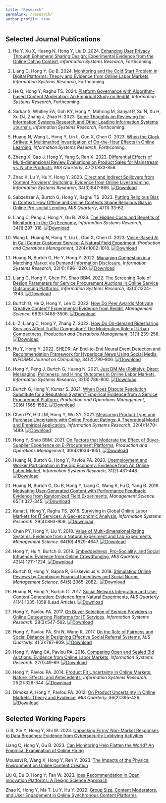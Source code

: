 ```yaml
---
title: "Research"
permalink: /research/
author_profile: true
---
```


<!-- ## Research Areas

### Digital Platform Design & Strategy
- Matching Markets, FinTech, Human-AI Interaction

### Digital Media & Content
- Live Streaming, Social Media, User-generated Content

### Societal Impact of Technology
- Future of Work, Sharing & Gig Economy, Monitoring

### Business Analytics
- Recommender Systems, Text Analytics, Business Value of Analytics

### Preferred Methods
- Econometrics, Experiments, Machine Learning, Deep Learning
 -->

## Selected Journal Publications

1. He Y, Xu X, Huang N, Hong Y, Liu D. 2024. [Enhancing User Privacy Through Ephemeral Sharing Design: Experimental Evidence from the Online Dating Context](https://), *Information Systems Research*, Forthcoming.

1. Liang C, Hong Y, Gu B. 2024. [Monitoring and the Cold Start Problem in Digital Platforms: Theory and Evidence from Online Labor Markets](https://), *Information Systems Research*, Forthcoming.

1. He Q, Hong Y, Raghu TS. 2024. [Platform Governance with Algorithm-based Content Moderation: An Empirical Study on Reddit](https://), *Information Systems Research*, Forthcoming.

1. Sarkar S, Whitley EA, Goh KY, Hong Y, Mähring M, Sanyal P, Su N, Xu H, Xu DJ, Zhang J, Zhao H. 2023. [Some Thoughts on Reviewing for Information Systems Research and Other Leading Information Systems Journals](https://pubsonline.informs.org/doi/10.1287/isre.2023.editorial.v34.n4), *Information Systems Research*, Forthcoming.

1. Huang N, Wang L, Hong Y, Lin L, Guo X, Chen G. 2023. [When the Clock Strikes: A Multimethod Investigation of On-the-Hour Effects in Online Learning](https://pubsonline.informs.org/doi/abs/10.1287/isre.2023.1234), *Information Systems Research*, Forthcoming.

1. Zheng X, Cao J, Hong Y, Yang S, Ren X. 2023. [Differential Effects of Multi-dimensional Review Evaluations on Product Sales for Mainstream vs. Niche Products](https://misq.umn.edu/differential-effects-of-multi-dimensional-review-evaluations-on-product-sales-for-mainstream-vs-niche-products.html), *MIS Quarterly*, 47(2):833-856.

1. Zhao K, Lu Y, Hu Y, Hong Y. 2023. [Direct and Indirect Spillovers from Content Providers’ Switching: Evidence from Online Livestreaming](https://pubsonline.informs.org/doi/epdf/10.1287/isre.2022.1160), *Information Systems Research*, 34(3):847-866. [![Download](https://img.shields.io/badge/Download-blue.svg)](/paper-pdf/ISR_TwitchSpilover_2023.pdf)

1. Sabzehzar A, Burtch G, Hong Y, Raghu TS. 2023. [Putting Religious Bias in Context: How Offline and Online Contexts Shape Religious Bias in Online Pro-social Lending](https://misq.umn.edu/putting-religious-bias-in-context-how-offline-and-online-context-shape-religious-bias-in-online-pro-social-lending.html), *MIS Quarterly*, 47(1):33-62.

1. Liang C, Peng J, Hong Y, Gu B. 2023. [The Hidden Costs and Benefits of Monitoring in the Gig Economy](https://pubsonline.informs.org/doi/abs/10.1287/isre.2022.1130), *Information Systems Research*, 34(1):297-318. [![Download](https://img.shields.io/badge/Download-blue.svg)](/paper-pdf/ISR_MonitoringDesign_2022.pdf)

1. Wang L, Huang N, Hong Y, Liu L, Guo X, Chen G. 2023. [Voice-Based AI in Call Center Customer Service: A Natural Field Experiment](https://onlinelibrary.wiley.com/doi/10.1111/poms.13953), *Production and Operations Management*, 32(4):1002-1018. [![Download](https://img.shields.io/badge/Download-blue.svg)](/paper-pdf/POM_VoiceAI_2023.pdf)

1. Huang N, Burtch G, He Y, Hong Y. 2022. [Managing Congestion in a Matching Market via Demand Information Disclosure](https://pubsonline.informs.org/doi/epdf/10.1287/isre.2022.1148), *Information Systems Research*, 33(4):1196-1220. [![Download](https://img.shields.io/badge/Download-blue.svg)](/paper-pdf/ISR_DemandDisclosure_2022.pdf)

1. Liang C, Hong Y, Chen PY, Shao BBM. 2022. [The Screening Role of Design Parameters for Service Procurement Auctions in Online Service Outsourcing Platforms](https://papers.ssrn.com/sol3/papers.cfm?abstract_id=3161216), *Information Systems Research*, 33(4):1324-1343. [![Download](https://img.shields.io/badge/Download-blue.svg)](/paper-pdf/ISR_AuctionDesign_2022.pdf)

1. Burtch G, He Q, Hong Y, Lee D. 2022. [How Do Peer Awards Motivate Creative Content? Experimental Evidence from Reddit](https://pubsonline.informs.org/doi/abs/10.1287/mnsc.2021.4040), *Management Science*, 68(5):3488-3506. [![Download](https://img.shields.io/badge/Download-blue.svg)](/paper-pdf/MS_Peer_Awards_2022.pdf)

1. Li Z, Liang C, Hong Y, Zhang Z. 2022. [How Do On-demand Ridesharing Services Affect Traffic Congestion? The Moderating Role of Urban Compactness](https://onlinelibrary.wiley.com/doi/10.1111/poms.13530), *Production and Operations Management*, 31(1):239-258. [![Download](https://img.shields.io/badge/Download-blue.svg)](/paper-pdf/POM_Congestion_2022.pdf)

1. Hu Y, Hong Y. 2022. [SHEDR: An End-to-End Neural Event Detection and Recommendation Framework for Hyperlocal News Using Social Media](https://pubsonline.informs.org/doi/abs/10.1287/ijoc.2021.1112), *INFORMS Journal on Computing*, 34(2):790–806. [![Download](https://img.shields.io/badge/Download-blue.svg)](/paper-pdf/JOC_SHEDR_2022.pdf)

1. Hong Y, Peng J, Burtch G, Huang N. 2021. [Just DM Me (Politely): Direct Messaging, Politeness, and Hiring Outcomes in Online Labor Markets](https://pubsonline.informs.org/doi/10.1287/isre.2021.1003), *Information Systems Research*, 32(3):786-800. [![Download](https://img.shields.io/badge/Download-blue.svg)](/paper-pdf/ISR_DM_2021.pdf)

1. Burtch G, Hong Y, Kumar S. 2021. [When Does Dispute Resolution Substitute for a Reputation System? Empirical Evidence from a Service Procurement Platform](https://onlinelibrary.wiley.com/doi/10.1111/poms.13341), *Production and Operations Management*, 30(6):1565-1582. [![Download](https://img.shields.io/badge/Download-blue.svg)](/paper-pdf/POM_DisputeResolution_2021.pdf)

1. Chen PY, Hitt LM, Hong Y, Wu SY. 2021. [Measuring Product Type and Purchase Uncertainty with Online Product Ratings: A Theoretical Model and Empirical Application](https://pubsonline.informs.org/doi/abs/10.1287/isre.2021.1041), *Information Systems Research*, 32(4):1470–1489. [![Download](https://img.shields.io/badge/Download-blue.svg)](/paper-pdf/ISR_Measuring_ProductType_2021.pdf)

1. Hong Y, Shao BBM. 2021. [On Factors that Moderate the Effect of Buyer-Supplier Experience on E-Procurement Platforms](https://onlinelibrary.wiley.com/doi/abs/10.1111/poms.13291), *Production and Operations Management*, 30(4):1034-1051. [![Download](https://img.shields.io/badge/Download-blue.svg)](/paper-pdf/POM_Buyer_Experience_2021.pdf)

1. Huang N, Burtch G, Hong Y, Pavlou PA. 2020. [Unemployment and Worker Participation in the Gig Economy: Evidence from An Online Labor Market](https://pubsonline.informs.org/doi/abs/10.1287/isre.2019.0896), *Information Systems Research,* 31(2):431-448. [![Download](https://img.shields.io/badge/Download-blue.svg)](/paper-pdf/ISR_GigUnemployment_2020.pdf)

1. Huang N, Burtch G, Gu B, Hong Y, Liang C, Wang K, Fu D, Yang B. 2019. [Motivating User-Generated Content with Performance Feedback: Evidence from Randomized Field Experiments](https://pubsonline.informs.org/doi/10.1287/mnsc.2017.2944), *Management Science.* 65(1):327-345. [![Download](https://img.shields.io/badge/Download-blue.svg)](/paper-pdf/MS_Performance_Feedback_2019.pdf)

1. Kanat I, Hong Y, Raghu TS. 2018. [Surviving in Global Online Labor Markets for IT Services: A Geo-economic Analysis](https://pubsonline.informs.org/doi/abs/10.1287/isre.2017.0751), *Information Systems Research.* 29(4):893-909. [![Download](https://img.shields.io/badge/Download-blue.svg)](/paper-pdf/ISR_Survival_in_OLM_2018.pdf)

1. Chen PY, Hong Y, Liu Y. 2018. [Value of Multi-dimensional Rating Systems: Evidence from a Natural Experiment and Lab Experiments](http://pubsonline.informs.org/doi/abs/10.1287/mnsc.2017.2852), *Management Science.* 64(10):4629-4647. [![Download](https://img.shields.io/badge/Download-blue.svg)](/paper-pdf/MS_MD_Systems_2018.pdf)

1. Hong Y, Hu Y, Burtch G. 2018. [Embeddedness, Pro-Sociality, and Social Influence: Evidence from Online Crowdfunding](https://aisel.aisnet.org/misq/vol42/iss4/11/), *MIS Quarterly.* 42(4):1211-1224. [![Download](https://img.shields.io/badge/Download-blue.svg)](/paper-pdf/MISQ_Embeddedness_2018.pdf)

1. Burtch G, Hong Y, Bapna R, Griskevicius V. 2018. [Stimulating Online Reviews by Combining Financial Incentives and Social Norms](http://pubsonline.informs.org/doi/abs/10.1287/mnsc.2016.2715), *Management Science.* 64(5):2065-2082.. [![Download](https://img.shields.io/badge/Download-blue.svg)](/paper-pdf/MS_Social_Norms_2018.pdf)

1. Huang N, Hong Y, Burtch G. 2017. [Social Network Integration and User Content Generation: Evidence from Natural Experiments](https://aisel.aisnet.org/misq/vol41/iss4/4/), *MIS Quarterly.* 41(4):1035-1058 (Lead Article). [![Download](https://img.shields.io/badge/Download-blue.svg)](/paper-pdf/MISQ_Social_Network_Integration_2017.pdf)

1. Hong Y, Pavlou PA. 2017. [On Buyer Selection of Service Providers in Online Outsourcing Platforms for IT Services](http://pubsonline.informs.org/doi/abs/10.1287/isre.2017.0709), *Information Systems Research.* 28(3):547-562. [![Download](https://img.shields.io/badge/Download-blue.svg)](/paper-pdf/ISR_Selection_Service_Providers_2017.pdf)

1. Hong Y, Pavlou PA, Shi N, Wang K. 2017. [On the Role of Fairness and Social Distance in Designing Effective Social Referral Systems](https://aisel.aisnet.org/misq/vol41/iss3/8/), *MIS Quarterly.* 41(3):787-809. [![Download](https://img.shields.io/badge/Download-blue.svg)](/paper-pdf/MISQ_Social_Referrals_2017.pdf)

1. Hong Y, Wang CA, Pavlou PA. 2016. [Comparing Open and Sealed Bid Auctions: Evidence from Online Labor Markets](https://doi.org/10.1287/isre.2015.0606), *Information Systems Research.* 27(1):49-69. [![Download](https://img.shields.io/badge/Download-blue.svg)](/paper-pdf/ISR_Auction_Design_2016.pdf)

1. Hong Y, Pavlou PA. 2014. [Product Fit Uncertainty in Online Markets: Nature, Effects, and Antecedents](https://doi.org/10.1287/isre.2014.0520), *Information Systems Research.* 25(2):328-344. [![Download](https://img.shields.io/badge/Download-blue.svg)](/paper-pdf/ISR_Product_Fit_Uncertainty_2014.pdf)

1. Dimoka A, Hong Y, Pavlou PA. 2012. [On Product Uncertainty in Online Markets: Theory and Evidence](https://aisel.aisnet.org/misq/vol36/iss2/6/), *MIS Quarterly.* 36(2):395-426. [![Download](https://img.shields.io/badge/Download-blue.svg)](/paper-pdf/MISQ_Product_Uncertainty_2012.pdf)


## Selected Working Papers

Li B, Xie Y, Hong Y, Shi W. 2023. [Unpacking Firms’ Non-Market Responses to Data Breaches: Evidence from Cybersecurity Lobbying Activities](https://papers.ssrn.com/sol3/papers.cfm?abstract_id=4263031)

Liang C, Hong Y, Gu B. 2023. [Can Monitoring Help Flatten the World? An Empirical Examination of Online Hiring](https://papers.ssrn.com/sol3/papers.cfm?abstract_id=3941309)

Mousavi R, Wang X, Hong Y, Ren Y. 2023. [The Impacts of the Physical Environment on Online Content Creation](https://papers.ssrn.com/sol3/papers.cfm?abstract_id=4443675)

Liu Q, Du Q, Hong Y, Fan W. 2023. [Idea Recommendation in Open Innovation Platforms: A Design Science Approach](https://papers.ssrn.com/sol3/papers.cfm?abstract_id=3898894)

Zhao K, Hong Y, Ma T, Lu Y, Hu Y. 2022. [Group Size, Content Moderators, and User Engagement in Online Synchronous Content Platforms](https://papers.ssrn.com/sol3/papers.cfm?abstract_id=4030879)
